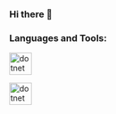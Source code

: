 ### Hi there 👋

<h3 align="left">Languages and Tools:</h3>
<p align="left"> <a href="https://posit.co/" target="_blank" rel="noreferrer"> <img src="https://www.r-project.org/logo/Rlogo.svg" alt="dotnet" width="40" height="40"/> </a> </p>

<p align="left"> <a href="https://www.latex-project.org/" target="_blank" rel="noreferrer"> <img src="https://upload.wikimedia.org/wikipedia/commons/9/92/LaTeX_logo.svg" alt="dotnet" width="40" height="40"/> </a> </p>


<!--
**joebd/joebd** is a ✨ _special_ ✨ repository because its `README.md` (this file) appears on your GitHub profile.

Here are some ideas to get you started:

- 🔭 I’m currently working on ...
- 🌱 I’m currently learning ...
- 👯 I’m looking to collaborate on ...
- 🤔 I’m looking for help with ...
- 💬 Ask me about ...
- 📫 How to reach me: ...
- 😄 Pronouns: ...
- ⚡ Fun fact: ...
-->
